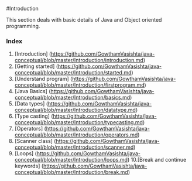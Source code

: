 #Introduction

This section deals with basic details of Java and Object oriented programming.

### Index

1. [Introduction] (https://github.com/GowthamVasishta/java-conceptual/blob/master/Introduction/introduction.md)
2. [Getting started] (https://github.com/GowthamVasishta/java-conceptual/blob/master/Introduction/started.md)
3. [Understand program] (https://github.com/GowthamVasishta/java-conceptual/blob/master/Introduction/firstprogram.md)
4. [Java Basics] (https://github.com/GowthamVasishta/java-conceptual/blob/master/Introduction/basics.md)
5. [Data types] (https://github.com/GowthamVasishta/java-conceptual/blob/master/Introduction/datatype.md)
6. [Type casting] (https://github.com/GowthamVasishta/java-conceptual/blob/master/Introduction/typecasting.md)
7. [Operators] (https://github.com/GowthamVasishta/java-conceptual/blob/master/Introduction/operators.md)
8. [Scanner class] (https://github.com/GowthamVasishta/java-conceptual/blob/master/Introduction/scanner.md)
9. [Loops] (https://github.com/GowthamVasishta/java-conceptual/blob/master/Introduction/loops.md)
10.[Break and continue keywords] (https://github.com/GowthamVasishta/java-conceptual/blob/master/Introduction/break.md)